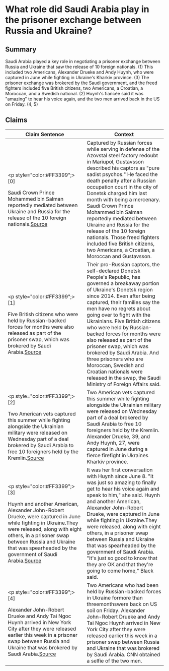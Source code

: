 # What role did Saudi Arabia play in the prisoner exchange between Russia and Ukraine?

## Summary
Saudi Arabia played a key role in negotiating a prisoner exchange between Russia and Ukraine that saw the release of 10 foreign nationals. (1) This included two Americans, Alexander Drueke and Andy Huynh, who were captured in June while fighting in Ukraine's Kharkiv province. (3) The prisoner exchange was brokered by the Saudi government, and the freed fighters included five British citizens, two Americans, a Croatian, a Moroccan, and a Swedish national. (2) Huynh's fiancée said it was "amazing" to hear his voice again, and the two men arrived back in the US on Friday. (4, 5)

## Claims
| Claim Sentence | Context |
|---|---|
|<p style="color:#FF3399";>[0]</p>Saudi Crown Prince Mohammed bin Salman reportedly mediated between Ukraine and Russia for the release of the 10 foreign nationals.<a href="https://www.coffeeordie.com/ukrainian-pows-prisoners-war" target="_blank">Source</a>| Captured by Russian forces while serving in defense of the Azovstal steel factory redoubt in Mariupol, Gustavsson described his captors as "pure sadist psychos." He faced the death penalty after a Russian occupation court in the city of Donetsk charged him last month with being a mercenary. Saudi Crown Prince Mohammed bin Salman reportedly mediated between Ukraine and Russia for the release of the 10 foreign nationals. Those freed fighters included five British citizens, two Americans, a Croatian, a Moroccan and Gustavsson.|
|<p style="color:#FF3399";>[1]</p>Five British citizens who were held by Russian-backed forces for months were also released as part of the prisoner swap, which was brokered by Saudi Arabia.<a href="https://www.cnn.com/europe/live-news/russia-ukraine-war-news-09-24-22/h_6d98d13e1b46c46ab22556d646c17287" target="_blank">Source</a>| Their pro-Russian captors, the self-declared Donetsk People's Republic, has governed a breakaway portion of Ukraine's Donetsk region since 2014. Even after being captured, their families say the men have no regrets about going over to fight with the Ukrainians. Five British citizens who were held by Russian-backed forces for months were also released as part of the prisoner swap, which was brokered by Saudi Arabia. And three prisoners who are Moroccan, Swedish and Croatian nationals were released in the swap, the Saudi Ministry of Foreign Affairs said.|
|<p style="color:#FF3399";>[2]</p>Two American vets captured this summer while fighting alongside the Ukrainian military were released on Wednesday part of a deal brokered by Saudi Arabia to free 10 foreigners held by the Kremlin.<a href="https://nypost.com/2022/09/21/russia-frees-us-prisoners-of-war-after-saudi-mediation/" target="_blank">Source</a>| Two American vets captured this summer while fighting alongside the Ukrainian military were released on Wednesday part of a deal brokered by Saudi Arabia to free 10 foreigners held by the Kremlin. Alexander Drueke, 39, and Andy Huynh, 27, were captured in June during a fierce firefight in Ukraines Kharkiv province.|
|<p style="color:#FF3399";>[3]</p>Huynh and another American, Alexander John-Robert Drueke, were captured in June while fighting in Ukraine.They were released, along with eight others, in a prisoner swap between Russia and Ukraine that was spearheaded by the government of Saudi Arabia.<a href="https://www.cnn.com/europe/live-news/russia-ukraine-war-news-09-21-22/h_c83a75febe02691c43ed6a21646b8130" target="_blank">Source</a>| It was her first conversation with Huynh since June 8. "It was just so amazing to finally get to hear his voice again and speak to him," she said. Huynh and another American, Alexander John-Robert Drueke, were captured in June while fighting in Ukraine.They were released, along with eight others, in a prisoner swap between Russia and Ukraine that was spearheaded by the government of Saudi Arabia. "It's just so good to know that they are OK and that they're going to come home," Black said.|
|<p style="color:#FF3399";>[4]</p>Alexander John-Robert Drueke and Andy Tai Ngoc Huynh arrived in New York City after they were released earlier this week in a prisoner swap between Russia and Ukraine that was brokered by Saudi Arabia.<a href="https://www.cnn.com/europe/live-news/russia-ukraine-war-news-09-23-22/h_38b11d717816e5c7faa251a50c93d19d" target="_blank">Source</a>| Two Americans who had been held by Russian-backed forces in Ukraine formore than threemonthswere back on US soil on Friday. Alexander John-Robert Drueke and Andy Tai Ngoc Huynh arrived in New York City after they were released earlier this week in a prisoner swap between Russia and Ukraine that was brokered by Saudi Arabia. CNN obtained a selfie of the two men.|
